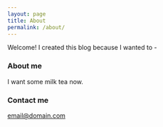 ```yaml
---
layout: page
title: About
permalink: /about/
---
```


Welcome! I created this blog because I wanted to -

### About me

I want some milk tea now.

### Contact me

[email@domain.com](mailto:email@domain.com)
